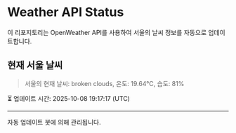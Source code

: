 
# Weather API Status

이 리포지토리는 OpenWeather API를 사용하여 서울의 날씨 정보를 자동으로 업데이트합니다.

## 현재 서울 날씨
> 서울의 현재 날씨: broken clouds, 온도: 19.64°C, 습도: 81%

⏳ 업데이트 시간: 2025-10-08 19:17:17 (UTC)

---
자동 업데이트 봇에 의해 관리됩니다.
